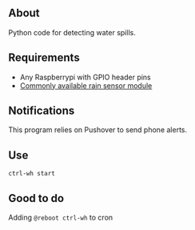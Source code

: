 ## About
Python code for detecting water spills.

## Requirements
* Any Raspberrypi with GPIO header pins
* [Commonly available rain sensor module](https://github.com/SensorAnalyticsAus/wh/blob/main/watersensor.png)

## Notifications
This program relies on Pushover to send phone alerts.

## Use
`ctrl-wh start`

## Good to do
Adding `@reboot ctrl-wh` to cron
